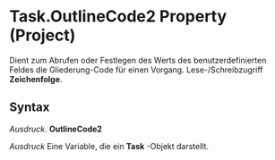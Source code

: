 
# Task.OutlineCode2 Property (Project)

Dient zum Abrufen oder Festlegen des Werts des benutzerdefinierten Feldes die Gliederung-Code für einen Vorgang. Lese-/Schreibzugriff  **Zeichenfolge**.


## Syntax

 _Ausdruck_. **OutlineCode2**

 _Ausdruck_ Eine Variable, die ein **Task** -Objekt darstellt.

